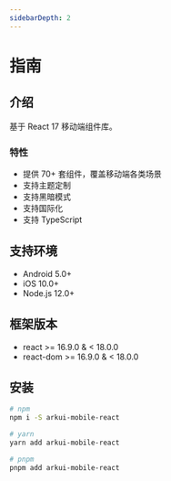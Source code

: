 ```yaml
---
sidebarDepth: 2
---
```


# 指南

## 介绍

基于 React 17 移动端组件库。

### 特性

- 提供 70+ 套组件，覆盖移动端各类场景
- 支持主题定制
- 支持黑暗模式
- 支持国际化
- 支持 TypeScript

## 支持环境

- Android 5.0+
- iOS 10.0+
- Node.js 12.0+

## 框架版本

- react >= 16.9.0 & < 18.0.0
- react-dom >= 16.9.0 & < 18.0.0

## 安装

```sh
# npm
npm i -S arkui-mobile-react

# yarn
yarn add arkui-mobile-react

# pnpm
pnpm add arkui-mobile-react
```
